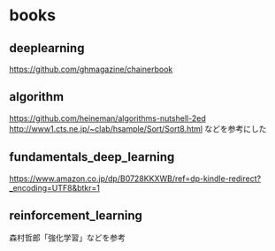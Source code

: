 # books
## deeplearning<br>
https://github.com/ghmagazine/chainerbook

## algorithm<br>
https://github.com/heineman/algorithms-nutshell-2ed	
http://www1.cts.ne.jp/~clab/hsample/Sort/Sort8.html
などを参考にした

## fundamentals_deep_learning<br>
https://www.amazon.co.jp/dp/B0728KKXWB/ref=dp-kindle-redirect?_encoding=UTF8&btkr=1

## reinforcement_learning
森村哲郎「強化学習」などを参考